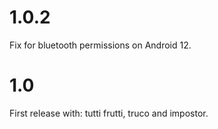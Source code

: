 # 1.0.2
Fix for bluetooth permissions on Android 12.

# 1.0
First release with: tutti frutti, truco and impostor.